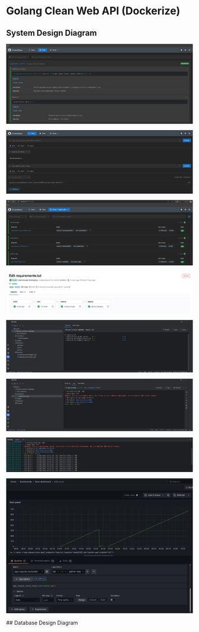 # Golang Clean Web API (Dockerize)
## System Design Diagram

<p align="center"><img src='/images/Screenshot%202025-05-23%20201629.png' alt='Golang Web API System Design Diagram' /></p>
<p align="center"><img src='/images/Screenshot%202025-05-23%20201848.png' alt='Golang Web API System Design Diagram' /></p>
<p align="center"><img src='/images/Screenshot%202025-05-23%20202132.png' alt='Golang Web API System Design Diagram' /></p>
<p align="center"><img src='/images/Screenshot%202025-05-23%20202503.png' alt='Golang Web API System Design Diagram' /></p>
<p align="center"><img src='/images/Screenshot%202025-05-23%20202647.png' alt='Golang Web API System Design Diagram' /></p>
<p align="center"><img src='/images/Screenshot%202025-05-23%20203632.png' alt='Golang Web API System Design Diagram' /></p>
<p align="center"><img src='/images/Screenshot%202025-05-23%20222602.png' alt='Golang Web API System Design Diagram' /></p>
<p align="center"><img src='/images/Screenshot%202025-05-24%20013017.png' alt='Golang Web API System Design Diagram' /></p>
## Database Design Diagram
